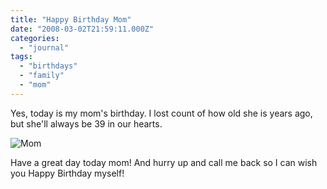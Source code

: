 ```yaml
---
title: "Happy Birthday Mom"
date: "2008-03-02T21:59:11.000Z"
categories: 
  - "journal"
tags: 
  - "birthdays"
  - "family"
  - "mom"
---
```


Yes, today is my mom's birthday. I lost count of how old she is years ago, but she'll always be 39 in our hearts.

![Mom](http://www.migratorynerd.com/wp-content/uploads/2008/03/539749873_45e7c072c2.jpg)

Have a great day today mom! And hurry up and call me back so I can wish you Happy Birthday myself!
